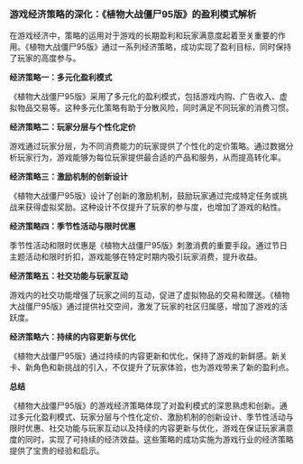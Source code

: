 ### 游戏经济策略的深化：《植物大战僵尸95版》的盈利模式解析

在游戏经济中，策略的运用对于游戏的长期盈利和玩家满意度起着至关重要的作用。《植物大战僵尸95版》通过一系列经济策略，成功实现了盈利目标，同时保持了玩家的高度参与。

**经济策略一：多元化盈利模式**

《植物大战僵尸95版》采用了多元化的盈利模式，包括游戏内购、广告收入、虚拟物品交易等。这种多元化策略有助于分散风险，同时满足不同玩家的消费习惯。

**经济策略二：玩家分层与个性化定价**

游戏通过玩家分层，为不同消费能力的玩家提供了个性化的定价策略。通过数据分析玩家行为，游戏能够为每位玩家提供最合适的产品和服务，从而提高转化率。

**经济策略三：激励机制的创新设计**

《植物大战僵尸95版》设计了创新的激励机制，鼓励玩家通过完成特定任务或挑战来获得虚拟奖励。这种设计不仅提升了玩家的参与度，也增加了游戏的粘性。

**经济策略四：季节性活动与限时优惠**

季节性活动和限时优惠是《植物大战僵尸95版》刺激消费的重要手段。通过节日主题活动和限时折扣，游戏能够在特定时期内吸引玩家消费，提升收益。

**经济策略五：社交功能与玩家互动**

游戏内的社交功能增强了玩家之间的互动，促进了虚拟物品的交易和赠送。《植物大战僵尸95版》通过提供社交空间，激发了玩家的社区归属感，增加了游戏的活跃度。

**经济策略六：持续的内容更新与优化**

《植物大战僵尸95版》通过持续的内容更新和优化，保持了游戏的新鲜感。新关卡、新角色和新挑战的引入，不仅提升了玩家体验，也为游戏带来了新的盈利点。

**总结**

《植物大战僵尸95版》的游戏经济策略体现了对盈利模式的深思熟虑和创新。通过多元化盈利模式、玩家分层与个性化定价、激励机制的创新设计、季节性活动与限时优惠、社交功能与玩家互动以及持续的内容更新与优化，游戏在保证玩家满意度的同时，实现了可持续的经济效益。这些策略的成功实施为游戏行业的经济策略提供了宝贵的经验和启示。